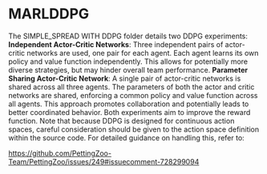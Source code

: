 # MARLDDPG
The SIMPLE_SPREAD WITH DDPG folder details two DDPG experiments:
**Independent Actor-Critic Networks**: Three independent pairs of actor-critic networks are used, one pair for each agent. Each agent learns its own policy and value function independently.  This allows for potentially more diverse strategies, but may hinder overall team performance.
**Parameter Sharing Actor-Critic Network**: A single pair of actor-critic networks is shared across all three agents. The parameters of both the actor and critic networks are shared, enforcing a common policy and value function across all agents.  This approach promotes collaboration and potentially leads to better coordinated behavior.
Both experiments aim to improve the reward function.  Note that because DDPG is designed for continuous action spaces, careful consideration should be given to the action space definition within the source code.  For detailed guidance on handling this, refer to:

https://github.com/PettingZoo-Team/PettingZoo/issues/249#issuecomment-728299094
